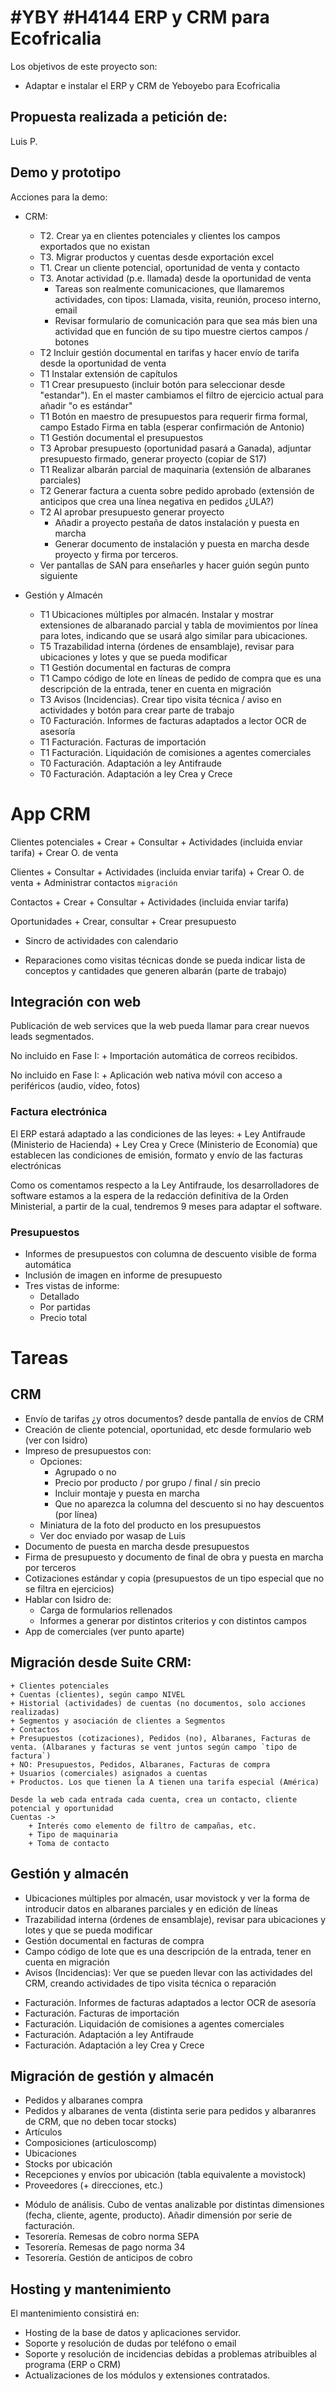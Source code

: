 # #YBY #H4144 ERP y CRM para Ecofricalia

Los objetivos de este proyecto son:
+ Adaptar e instalar el ERP y CRM de Yeboyebo para Ecofricalia

## Propuesta realizada a petición de:
Luis P.

## Demo y prototipo

Acciones para la demo:
+ CRM:
    + T2. Crear ya en clientes potenciales y clientes los campos exportados que no existan
    + T3. Migrar productos y cuentas desde exportación excel
    + T1. Crear un cliente potencial, oportunidad de venta y contacto
    + T3. Anotar actividad (p.e. llamada) desde la oportunidad de venta
        + Tareas son realmente comunicaciones, que llamaremos actividades, con tipos: Llamada, visita, reunión, proceso interno, email
        + Revisar formulario de comunicación para que sea más bien una actividad que en función de su tipo muestre ciertos campos / botones
    + T2 Incluir gestión documental en tarifas y hacer envío de tarifa desde la oportunidad de venta
    + T1 Instalar extensión de capítulos
    + T1 Crear presupuesto (incluir botón para seleccionar desde "estandar"). En el master cambiamos el filtro de ejercicio actual para añadir "o es estándar"
    + T1 Botón en maestro de presupuestos para requerir firma formal, campo Estado Firma en tabla (esperar confirmación de Antonio)
    + T1 Gestión documental el presupuestos
    + T3 Aprobar presupuesto (oportunidad pasará a Ganada), adjuntar presupuesto firmado, generar proyecto (copiar de S17)
    + T1 Realizar albarán parcial de maquinaria (extensión de albaranes parciales)
    + T2 Generar factura a cuenta sobre pedido aprobado (extensión de anticipos que crea una línea negativa en pedidos ¿ULA?)
    + T2 Al aprobar presupuesto generar proyecto
        + Añadir a proyecto pestaña de datos instalación y puesta en marcha
        + Generar documento de instalación y puesta en marcha desde proyecto y firma por terceros.
    + Ver pantallas de SAN para enseñarles y hacer guión según punto siguiente

+ Gestión y Almacén
    + T1 Ubicaciones múltiples por almacén. Instalar y mostrar extensiones de albaranado parcial y tabla de movimientos por línea para lotes, indicando que se usará algo similar para ubicaciones.
    + T5 Trazabilidad interna (órdenes de ensamblaje), revisar para ubicaciones y lotes y que se pueda modificar
    + T1 Gestión documental en facturas de compra
    + T1 Campo código de lote en líneas de pedido de compra que es una descripción de la entrada, tener en cuenta en migración
    + T3 Avisos (Incidencias). Crear tipo visita técnica / aviso en actividades y botón para crear parte de trabajo
    * T0 Facturación. Informes de facturas adaptados a lector OCR de asesoría
    * T1 Facturación. Facturas de importación
    * T1 Facturación. Liquidación de comisiones a agentes comerciales
    * T0 Facturación. Adaptación a ley Antifraude
    * T0 Facturación. Adaptación a ley Crea y Crece

# App CRM
Clientes potenciales
    + Crear
    + Consultar
    + Actividades (incluida enviar tarifa)
    + Crear O. de venta

Clientes
    + Consultar
    + Actividades (incluida enviar tarifa)
    + Crear O. de venta
    + Administrar contactos `migración`

Contactos
    + Crear
    + Consultar
    + Actividades (incluida enviar tarifa)

Oportunidades
    + Crear, consultar
    + Crear presupuesto

+ Sincro de actividades con calendario

+ Reparaciones como visitas técnicas donde se pueda indicar lista de conceptos y cantidades que generen albarán (parte de trabajo)



## Integración con web
Publicación de web services que la web pueda llamar para crear nuevos leads segmentados.



No incluido en Fase I:
    + Importación automática de correos recibidos.

No incluido en Fase I:
    + Aplicación web nativa móvil con acceso a periféricos (audio, vídeo, fotos)




### Factura electrónica
El ERP estará adaptado a las condiciones de las leyes:
    + Ley Antifraude (Ministerio de Hacienda)
    + Ley Crea y Crece (Ministerio de Economía)
que establecen las condiciones de emisión, formato y envío de las facturas electrónicas

Como os comentamos respecto a la Ley Antifraude, los desarrolladores de software estamos a la espera de la redacción definitiva de la Orden Ministerial, a partir de la cual, tendremos 9 meses para adaptar el software.

### Presupuestos
+ Informes de presupuestos con columna de descuento visible de forma automática
+ Inclusión de imagen en informe de presupuesto
+ Tres vistas de informe:
    + Detallado
    + Por partidas
    + Precio total


# Tareas

## CRM
+ Envío de tarifas ¿y otros documentos? desde pantalla de envíos de CRM
+ Creación de cliente potencial, oportunidad, etc desde formulario web (ver con Isidro)
+ Impreso de presupuestos con:
    + Opciones:
        + Agrupado o no
        + Precio por producto / por grupo / final / sin precio
        + Incluir montaje y puesta en marcha
        + Que no aparezca la columna del descuento si no hay descuentos (por línea)
    + Miniatura de la foto del producto en los presupuestos
    + Ver doc enviado por wasap de Luis
+ Documento de puesta en marcha desde presupuestos
+ Firma de presupuesto y documento de final de obra y puesta en marcha por terceros
+ Cotizaciones estándar y copia (presupuestos de un tipo especial que no se filtra en ejercicios)
+ Hablar con Isidro de:
    + Carga de formularios rellenados
    + Informes a generar por distintos criterios y con distintos campos
+ App de comerciales (ver punto aparte)

## Migración desde Suite CRM:
    + Clientes potenciales
    + Cuentas (clientes), según campo NIVEL 
    + Historial (actividades) de cuentas (no documentos, solo acciones realizadas)
    + Segmentos y asociación de clientes a Segmentos
    + Contactos
    + Presupuestos (cotizaciones), Pedidos (no), Albaranes, Facturas de venta. (Albaranes y facturas se vent juntos según campo `tipo de factura`)
    + NO: Presupuestos, Pedidos, Albaranes, Facturas de compra
    + Usuarios (comerciales) asignados a cuentas
    + Productos. Los que tienen la A tienen una tarifa especial (América)

    Desde la web cada entrada cada cuenta, crea un contacto, cliente potencial y oportunidad
    Cuentas ->
        + Interés como elemento de filtro de campañas, etc.
        + Tipo de maquinaria
        + Toma de contacto


## Gestión y almacén
+ Ubicaciones múltiples por almacén, usar movistock y ver la forma de introducir datos en albaranes parciales y en edición de líneas
+ Trazabilidad interna (órdenes de ensamblaje), revisar para ubicaciones y lotes y que se pueda modificar
+ Gestión documental en facturas de compra
+ Campo código de lote que es una descripción de la entrada, tener en cuenta en migración
+ Avisos (Incidencias): Ver que se pueden llevar con las actividades del CRM, creando actividades de tipo visita técnica o reparación
* Facturación. Informes de facturas adaptados a lector OCR de asesoría
* Facturación. Facturas de importación
* Facturación. Liquidación de comisiones a agentes comerciales
* Facturación. Adaptación a ley Antifraude
* Facturación. Adaptación a ley Crea y Crece

## Migración de gestión y almacén
+ Pedidos y albaranes compra
+ Pedidos y albaranes de venta (distinta serie para pedidos y albaranres de CRM, que no deben tocar stocks)
+ Artículos
+ Composiciones (articuloscomp)
+ Ubicaciones
+ Stocks por ubicación
+ Recepciones y envíos por ubicación (tabla equivalente a movistock)
+ Proveedores (+ direcciones, etc.)
* Módulo de análisis. Cubo de ventas analizable por distintas dimensiones (fecha, cliente, agente, producto). Añadir dimensión por serie de facturación.
* Tesorería. Remesas de cobro norma SEPA
* Tesorería. Remesas de pago norma 34
* Tesorería. Gestión de anticipos de cobro



## Hosting y mantenimiento
El mantenimiento consistirá en:
+ Hosting de la base de datos y aplicaciones servidor.
+ Soporte y resolución de dudas por teléfono o email
+ Soporte y resolución de incidencias debidas a problemas atribuibles al programa (ERP o CRM)
+ Actualizaciones de los módulos y extensiones contratados.



